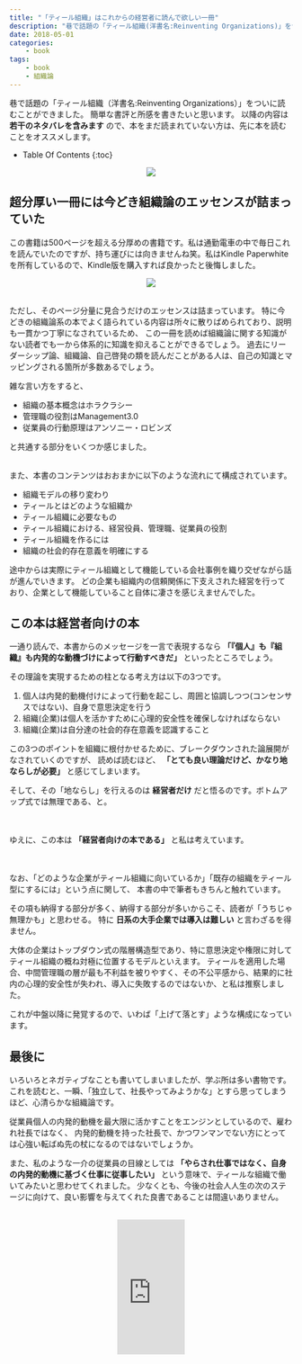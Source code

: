 ```yaml
---
title: "「ティール組織」はこれからの経営者に読んで欲しい一冊"
description: "巷で話題の「ティール組織(洋書名:Reinventing Organizations)」をついに読むことができました。簡単な書評と所感を書きたいと思います。以降の内容は若干のネタバレを含みますので、本をまだ読まれていない方は、先に本を読むことをオススメします。"
date: 2018-05-01
categories:
    - book
tags:
    - book
    - 組織論
---
```


巷で話題の「ティール組織（洋書名:Reinventing Organizations）」をついに読むことができました。
簡単な書評と所感を書きたいと思います。
以降の内容は **若干のネタバレを含みます** ので、本をまだ読まれていない方は、先に本を読むことをオススメします。

* Table Of Contents
{:toc}

<div style="text-align: center">
<a target="_blank"  href="https://www.amazon.co.jp/gp/product/4862762263/ref=as_li_tl?ie=UTF8&camp=247&creative=1211&creativeASIN=4862762263&linkCode=as2&tag=soudegesu-22&linkId=43e663f0a957755b99c435f78312862e"><img border="0" src="//ws-fe.amazon-adsystem.com/widgets/q?_encoding=UTF8&MarketPlace=JP&ASIN=4862762263&ServiceVersion=20070822&ID=AsinImage&WS=1&Format=_SL250_&tag=soudegesu-22" ></a><img src="//ir-jp.amazon-adsystem.com/e/ir?t=soudegesu-22&l=am2&o=9&a=4862762263" width="1" height="1" border="0" alt="" style="border:none !important; margin:0px !important;" />
</div>

## 超分厚い一冊には今どき組織論のエッセンスが詰まっていた
この書籍は500ページを超える分厚めの書籍です。私は通勤電車の中で毎日これを読んでいたのですが、持ち運びには向きませんね笑。私はKindle Paperwhiteを所有しているので、Kindle版を購入すれば良かったと後悔しました。

<div style="text-align: center">
<a target="_blank"  href="https://www.amazon.co.jp/gp/product/B00QJDOM6U/ref=as_li_tl?ie=UTF8&camp=247&creative=1211&creativeASIN=B00QJDOM6U&linkCode=as2&tag=soudegesu-22&linkId=66b7a77610b78e915e749c4b63d7cfc4"><img border="0" src="//ws-fe.amazon-adsystem.com/widgets/q?_encoding=UTF8&MarketPlace=JP&ASIN=B00QJDOM6U&ServiceVersion=20070822&ID=AsinImage&WS=1&Format=_SL250_&tag=soudegesu-22" ></a><img src="//ir-jp.amazon-adsystem.com/e/ir?t=soudegesu-22&l=am2&o=9&a=B00QJDOM6U" width="1" height="1" border="0" alt="" style="border:none !important; margin:0px !important;" />
</div>
<br>

ただし、そのページ分量に見合うだけのエッセンスは詰まっています。
特に今どきの組織論系の本でよく語られている内容は所々に散りばめられており、説明も一貫かつ丁寧になされているため、
この一冊を読めば組織論に関する知識がない読者でも一から体系的に知識を抑えることができるでしょう。
過去にリーダーシップ論、組織論、自己啓発の類を読んだことがある人は、自己の知識とマッピングされる箇所が多数あるでしょう。


雑な言い方をすると、
* 組織の基本概念はホラクラシー
* 管理職の役割はManagement3.0
* 従業員の行動原理はアンソニー・ロビンズ

と共通する部分をいくつか感じました。

<br>
また、本書のコンテンツはおおまかに以下のような流れにて構成されています。

* 組織モデルの移り変わり
* ティールとはどのような組織か
* ティール組織に必要なもの
* ティール組織における、経営役員、管理職、従業員の役割
* ティール組織を作るには
* 組織の社会的存在意義を明確にする

途中からは実際にティール組織として機能している会社事例を織り交ぜながら話が進んでいきます。
どの企業も組織内の信頼関係に下支えされた経営を行っており、企業として機能していること自体に凄さを感じえませんでした。

## この本は経営者向けの本

一通り読んで、本書からのメッセージを一言で表現するなら **「『個人』も『組織』も内発的な動機づけによって行動すべきだ」** といったところでしょう。

その理論を実現するための柱となる考え方は以下の3つです。

1. 個人は内発的動機付けによって行動を起こし、周囲と協調しつつ(コンセンサスではない)、自身で意思決定を行う
2. 組織(企業)は個人を活かすために心理的安全性を確保しなければならない
3. 組織(企業)は自分達の社会的存在意義を認識すること

この3つのポイントを組織に根付かせるために、ブレークダウンされた論展開がなされていくのですが、
読めば読むほど、 **「とても良い理論だけど、かなり地ならしが必要」** と感じてしまいます。

そして、その「地ならし」を行えるのは **経営者だけ** だと悟るのです。ボトムアップ式では無理である、と。

<br><br>
ゆえに、この本は **「経営者向けの本である」** と私は考えています。
<br><br><br>

なお、「どのような企業がティール組織に向いているか」「既存の組織をティール型にするには」という点に関して、
本書の中で筆者もきちんと触れています。

その項も納得する部分が多く、納得する部分が多いからこそ、読者が「うちじゃ無理かも」と思わせる。
特に **日系の大手企業では導入は難しい** と言わざるを得ません。

大体の企業はトップダウン式の階層構造型であり、特に意思決定や権限に対してティール組織の概ね対極に位置するモデルといえます。
ティールを適用した場合、中間管理職の層が最も不利益を被りやすく、その不公平感から、結果的に社内の心理的安全性が失われ、導入に失敗するのではないか、と私は推察しました。

これが中盤以降に発覚するので、いわば「上げて落とす」ような構成になっています。

## 最後に

いろいろとネガティブなことも書いてしまいましたが、学ぶ所は多い書物です。
これを読むと、一瞬、「独立して、社長やってみようかな」とすら思ってしまうほど、心清らかな組織論です。

従業員個人の内発的動機を最大限に活かすことをエンジンとしているので、雇われ社長ではなく、
内発的動機を持った社長で、かつワンマンでない方にとっては心強い転ばぬ先の杖になるのではないでしょうか。

また、私のような一介の従業員の目線としては **「やらされ仕事ではなく、自身の内発的動機に基づく仕事に従事したい」**
という意味で、ティールな組織で働いてみたいと思わせてくれました。
少なくとも、今後の社会人人生の次のステージに向けて、良い影響を与えてくれた良書であることは間違いありません。

<br>
<div style="text-align: center">
<iframe style="width:120px;height:240px;" marginwidth="0" marginheight="0" scrolling="no" frameborder="0" src="https://rcm-fe.amazon-adsystem.com/e/cm?ref=qf_sp_asin_til&t=soudegesu-22&m=amazon&o=9&p=8&l=as1&IS2=1&detail=1&asins=4862762263&linkId=b694c3ce45ccea6c53975ef370c6bb7d&bc1=ffffff&lt1=_blank&fc1=333333&lc1=0066c0&bg1=ffffff&f=ifr">
</iframe>
</div>

